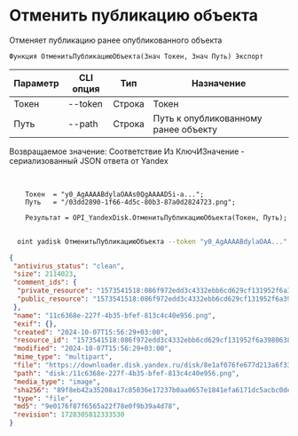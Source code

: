 ﻿---
sidebar_position: 2
---

# Отменить публикацию объекта
 Отменяет публикацию ранее опубликованного объекта



`Функция ОтменитьПубликациюОбъекта(Знач Токен, Знач Путь) Экспорт`

  | Параметр | CLI опция | Тип | Назначение |
  |-|-|-|-|
  | Токен | --token | Строка | Токен |
  | Путь | --path | Строка | Путь к опубликованному ранее объекту |

  
  Возвращаемое значение:   Соответствие Из КлючИЗначение - сериализованный JSON ответа от Yandex

<br/>




```bsl title="Пример кода"
    Токен  = "y0_AgAAAABdylaOAAs0QgAAAAD5i-a...";
    Путь   = "/03dd2890-1f66-4d5c-80b3-87a0d2824723.png";

    Результат = OPI_YandexDisk.ОтменитьПубликациюОбъекта(Токен, Путь);
```



```sh title="Пример команды CLI"
    
  oint yadisk ОтменитьПубликациюОбъекта --token "y0_AgAAAABdylaOAA..." --path "/Альпака.png"

```

```json title="Результат"
{
 "antivirus_status": "clean",
 "size": 2114023,
 "comment_ids": {
  "private_resource": "1573541518:086f972edd3c4332ebb6cd629cf131952f6a3980638257586b39b35292d5d0ab",
  "public_resource": "1573541518:086f972edd3c4332ebb6cd629cf131952f6a3980638257586b39b35292d5d0ab"
 },
 "name": "11c6368e-227f-4b35-bfef-813c4c40e956.png",
 "exif": {},
 "created": "2024-10-07T15:56:29+03:00",
 "resource_id": "1573541518:086f972edd3c4332ebb6cd629cf131952f6a3980638257586b39b35292d5d0ab",
 "modified": "2024-10-07T15:56:29+03:00",
 "mime_type": "multipart",
 "file": "https://downloader.disk.yandex.ru/disk/8e1af076fe677d213a6f33a03524c949701bfbe4dea0b3c63764aa01f5e33034/670412d4/gwThwhLBKYvLhQCNnqAHis2EWtCdXZRJSLA1zSgtBU9Djrgh-V0mdnGiQnh0H9VCEFrtexEQitKlZKYlrsi-6g%3D%3D?uid=1573541518&filename=11c6368e-227f-4b35-bfef-813c4c40e956.png&disposition=attachment&hash=&limit=0&content_type=multipart&owner_uid=1573541518&fsize=2114023&hid=03d7263840468e281bd0b238a26e7d0d&media_type=image&tknv=v2&etag=9e0176f87f6565a22f78e0f9b39a4d78",
 "path": "disk:/11c6368e-227f-4b35-bfef-813c4c40e956.png",
 "media_type": "image",
 "sha256": "89f8eb42a35208a17c85036e17237b0aa0657e1841efa6171dc5acbc0dea9e18",
 "type": "file",
 "md5": "9e0176f87f6565a22f78e0f9b39a4d78",
 "revision": 1728305812333530
}
```
